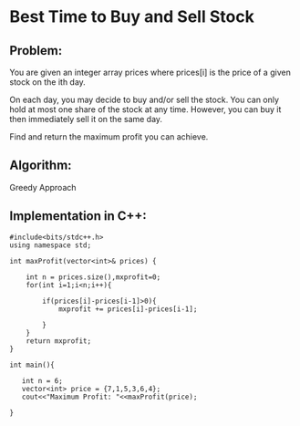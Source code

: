 <h1>Best Time to Buy and Sell Stock</h1>

<h2>Problem: </h2>
You are given an integer array prices where prices[i] is the price of a given stock on the ith day.

On each day, you may decide to buy and/or sell the stock. You can only hold at most one share of the stock at any time. However, you can buy it then immediately sell it on the same day.

Find and return the maximum profit you can achieve.

<h2>Algorithm: </h2>
Greedy Approach

<h2>Implementation in C++: </h2>

```
#include<bits/stdc++.h>
using namespace std;

int maxProfit(vector<int>& prices) {
    
    int n = prices.size(),mxprofit=0;
    for(int i=1;i<n;i++){
        
        if(prices[i]-prices[i-1]>0){
            mxprofit += prices[i]-prices[i-1];
          
        }
    }
    return mxprofit;
}

int main(){
	
   int n = 6;
   vector<int> price = {7,1,5,3,6,4};
   cout<<"Maximum Profit: "<<maxProfit(price);
    
}

```


